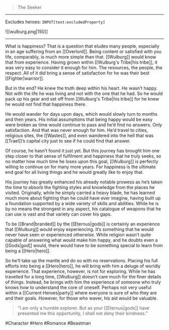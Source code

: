 >The Seeker
---

Excludes heroes: `INPUT[text:excludedProperty]`

![[wulburg.png|150]]

---
What is happiness? That is a question that eludes many people, especially in an age suffering from an [[Overlord]]. Being content or satisfied with you life, comparably, is much more simple than that. [[Wulburg]] would know that from experience. Having grown within [[Wulburg's Tribe|his tribe]], it was very easy to consider it enough for him. The resources, the people, the respect. All of it did bring a sense of satisfaction for he was their best [[Fighter|warrior]].

But in the end? He knew the truth deep within his heart. He wasn’t happy. Not with the life he was living and not with the one that he had. So he would pack up his gear and set off from [[Wulburg's Tribe|his tribe]] for he knew he would not find that happiness there.

He would wander for days upon days, which would slowly turn to months and then years. His initial assumptions that being happy would be easy were broken as time would continue to pass and he’d find no answers. Only satisfaction. And that was never enough for him. He’d travel to cities, religious sites, the [[Wastes]], and even wandered into the hell that was [[Trael]]’s capital city just to see if he could find that answer.

Of course, he hasn’t found it just yet. But this journey has brought him one step closer to that sense of fulfilment and happiness that he truly seeks, so no matter how much time he loses upon this goal, [[Wulburg]] is perfectly willing to continue on for many more years. For happiness is the ultimate end goal for all living things and he would greatly like to enjoy that.

His journey has greatly enhanced his already notable prowess as he’s taken the time to absorb the fighting styles and knowledge from the places he visited. Originally, while he simply carried a heavy blade, he has learned much more about fighting than he could have ever imagine, having built up a foundation supported by a wide variety of skills and abilities. While he is by no means the strongest in any aspect, his catalogue of weapons that he can use is vast and that variety can cover his gaps.

To be [[Brand|branded]] by the [[Eternus|gods]] is certainly an experience that [[Wulburg]] would enjoy experiencing. It’s something that he would never have seen or experienced otherwise. While religion wasn’t quite capable of answering what would make him happy, and he doubts even a [[Gods|god]] would, there would have to be something special to learn from being a [[Hero|hero]].

So he’ll take up the mantle and do so with no reservations. Placing his full efforts into being a [[Hero|hero]], he will bring with him a deluge of worldly experience. That experience, however, is not for exploring. While he has travelled for a long time, [[Wulburg]] doesn’t care much for the finer details of things. Instead, he brings with him the experience of someone who truly knows how to understand the core of oneself. Perhaps not very useful within a [[Current Heroes|party]] where everyone is sure of who they are and their goals. However, for those who waver, his aid would be valuable.

>“I am only a humble explorer. But as your [[Eternus|gods]] have presented me this opportunity, I shall not deny their kindness.”

#Character #Hero #Romance #Beastman 